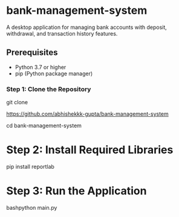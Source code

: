 # bank-management-system

A desktop application for managing bank accounts with deposit, withdrawal, and transaction history features.

## Prerequisites
- Python 3.7 or higher
- pip (Python package manager)

### Step 1: Clone the Repository
git clone 

https://github.com/abhishekkk-gupta/bank-management-system

cd bank-management-system

# Step 2: Install Required Libraries
pip install reportlab

# Step 3: Run the Application
bashpython main.py
